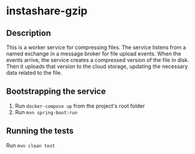 # instashare-gzip

## Description

This is a worker service for compressing files. The service listens from a named exchange in a message broker for file
upload events. When the events arrive, the service creates a compressed version of the file in disk. Then it uploads
that version to the cloud storage, updating the necessary data related to the file.

## Bootstrapping the service

1. Run ``docker-compose up`` from the project's root folder
1. Run ``mvn spring-boot:run``

## Running the tests

Run ``mvn clean test``


